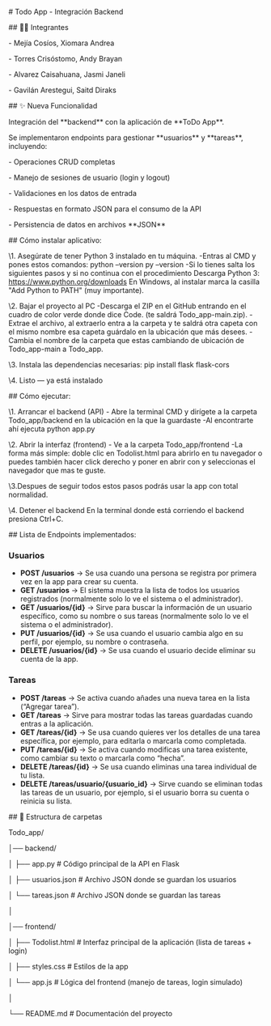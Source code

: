 \# Todo App - Integración Backend


\## 👨‍💻 Integrantes

\- Mejía Cosíos, Xiomara Andrea

\- Torres Crisóstomo, Andy Brayan

\- Alvarez Caisahuana, Jasmi Janeli

\- Gavilán Arestegui, Saitd Diraks


\## ✨ Nueva Funcionalidad

Integración del \*\*backend\*\* con la aplicación de \*\*ToDo App\*\*.  

Se implementaron endpoints para gestionar \*\*usuarios\*\* y \*\*tareas\*\*, incluyendo:

\- Operaciones CRUD completas  

\- Manejo de sesiones de usuario (login y logout)  

\- Validaciones en los datos de entrada  

\- Respuestas en formato JSON para el consumo de la API  

\- Persistencia de datos en archivos \*\*JSON\*\*  


\## Cómo instalar aplicativo:

\1. Asegúrate de tener Python 3 instalado en tu máquina.
\-Entras al CMD y pones estos comandos:
python –version
py –version
\-Si lo tienes salta los siguientes pasos y si no continua con el procedimiento
Descarga Python 3: https://www.python.org/downloads
En Windows, al instalar marca la casilla "Add Python to PATH" (muy importante).

\2. Bajar el proyecto al PC
\-Descarga el ZIP en el GitHub entrando en el cuadro de color verde donde dice Code. (te saldrá Todo_app-main.zip).
\-Extrae el archivo, al extraerlo entra a la carpeta y te saldrá otra capeta con el mismo nombre esa capeta guárdalo en la ubicación que más desees.
\-Cambia el nombre de la carpeta que estas cambiando de ubicación de Todo_app-main a Todo_app.

\3. Instala las dependencias necesarias:
  pip install flask flask-cors

\4. Listo — ya está instalado


\## Cómo ejecutar:

\1. Arrancar el backend (API)
\- Abre la terminal CMD y dirígete a la carpeta Todo_app/backend en la ubicación en la que la guardaste
\-Al encontrarte ahí ejecuta python app.py

\2. Abrir la interfaz (frontend)
\- Ve a la carpeta Todo_app/frontend
\-La forma más simple: doble clic en Todolist.html para abrirlo en tu navegador o puedes también hacer click derecho y poner en abrir con y seleccionas el navegador que mas te guste.

\3.Despues de seguir todos estos pasos podrás usar la app con total normalidad.

\4. Detener el backend
En la terminal donde está corriendo el backend presiona Ctrl+C.


\## Lista de Endpoints implementados:

### Usuarios
- **POST /usuarios** → Se usa cuando una persona se registra por primera vez en la app para crear su cuenta.  
- **GET /usuarios** → El sistema muestra la lista de todos los usuarios registrados (normalmente solo lo ve el sistema o el administrador).  
- **GET /usuarios/{id}** → Sirve para buscar la información de un usuario específico, como su nombre o sus tareas (normalmente solo lo ve el sistema o el administrador).  
- **PUT /usuarios/{id}** → Se usa cuando el usuario cambia algo en su perfil, por ejemplo, su nombre o contraseña.  
- **DELETE /usuarios/{id}** → Se usa cuando el usuario decide eliminar su cuenta de la app.  

### Tareas
- **POST /tareas** → Se activa cuando añades una nueva tarea en la lista (“Agregar tarea”).  
- **GET /tareas** → Sirve para mostrar todas las tareas guardadas cuando entras a la aplicación.  
- **GET /tareas/{id}** → Se usa cuando quieres ver los detalles de una tarea específica, por ejemplo, para editarla o marcarla como completada.  
- **PUT /tareas/{id}** → Se activa cuando modificas una tarea existente, como cambiar su texto o marcarla como “hecha”.  
- **DELETE /tareas/{id}** → Se usa cuando eliminas una tarea individual de tu lista.  
- **DELETE /tareas/usuario/{usuario_id}** → Sirve cuando se eliminan todas las tareas de un usuario, por ejemplo, si el usuario borra su cuenta o reinicia su lista.  

\## 📂 Estructura de carpetas

Todo\_app/

│── backend/

│ ├── app.py # Código principal de la API en Flask

│ ├── usuarios.json # Archivo JSON donde se guardan los usuarios

│ └── tareas.json # Archivo JSON donde se guardan las tareas

│

│── frontend/

│ ├── Todolist.html # Interfaz principal de la aplicación (lista de tareas + login)

│ ├── styles.css # Estilos de la app

│ └── app.js # Lógica del frontend (manejo de tareas, login simulado)

│

└── README.md # Documentación del proyecto



